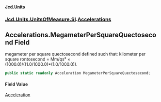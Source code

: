 #### [Jcd.Units](index.md 'index')
### [Jcd.Units.UnitsOfMeasure.SI](Jcd.Units.UnitsOfMeasure.SI.md 'Jcd.Units.UnitsOfMeasure.SI').[Accelerations](Accelerations.md 'Jcd.Units.UnitsOfMeasure.SI.Accelerations')

## Accelerations.MegameterPerSquareQuectosecond Field

megameter per square quectosecond defined such that: kilometer per square rontosecond = Mm/qs² ×  
(1000.0)/((1.0/1000.0)*(1.0/1000.0)).

```csharp
public static readonly Acceleration MegameterPerSquareQuectosecond;
```

#### Field Value
[Acceleration](Acceleration.md 'Jcd.Units.UnitTypes.Acceleration')